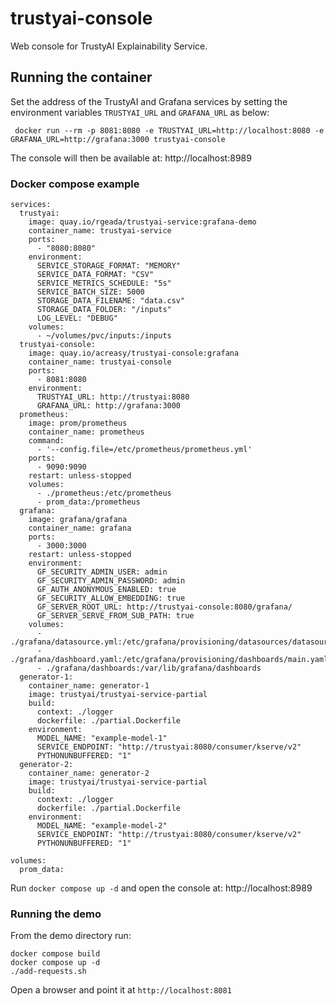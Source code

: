 # trustyai-console
Web console for TrustyAI Explainability Service.

## Running the container
Set the address of the TrustyAI and Grafana services by setting the environment variables `TRUSTYAI_URL`  and `GRAFANA_URL` as below:

```shell
 docker run --rm -p 8081:8080 -e TRUSTYAI_URL=http://localhost:8080 -e GRAFANA_URL=http://grafana:3000 trustyai-console
```

The console will then be available at: http://localhost:8989

### Docker compose example
```shell
services:
  trustyai:
    image: quay.io/rgeada/trustyai-service:grafana-demo
    container_name: trustyai-service
    ports:
      - "8080:8080"
    environment:
      SERVICE_STORAGE_FORMAT: "MEMORY"
      SERVICE_DATA_FORMAT: "CSV"
      SERVICE_METRICS_SCHEDULE: "5s"
      SERVICE_BATCH_SIZE: 5000
      STORAGE_DATA_FILENAME: "data.csv"
      STORAGE_DATA_FOLDER: "/inputs"
      LOG_LEVEL: "DEBUG"
    volumes:
      - ~/volumes/pvc/inputs:/inputs
  trustyai-console:
    image: quay.io/acreasy/trustyai-console:grafana
    container_name: trustyai-console
    ports:
      - 8081:8080
    environment:
      TRUSTYAI_URL: http://trustyai:8080
      GRAFANA_URL: http://grafana:3000
  prometheus:
    image: prom/prometheus
    container_name: prometheus
    command:
      - '--config.file=/etc/prometheus/prometheus.yml'
    ports:
      - 9090:9090
    restart: unless-stopped
    volumes:
      - ./prometheus:/etc/prometheus
      - prom_data:/prometheus
  grafana:
    image: grafana/grafana
    container_name: grafana
    ports:
      - 3000:3000
    restart: unless-stopped
    environment:
      GF_SECURITY_ADMIN_USER: admin
      GF_SECURITY_ADMIN_PASSWORD: admin
      GF_AUTH_ANONYMOUS_ENABLED: true
      GF_SECURITY_ALLOW_EMBEDDING: true
      GF_SERVER_ROOT_URL: http://trustyai-console:8080/grafana/
      GF_SERVER_SERVE_FROM_SUB_PATH: true
    volumes:
      - ./grafana/datasource.yml:/etc/grafana/provisioning/datasources/datasource.yml
      - ./grafana/dashboard.yaml:/etc/grafana/provisioning/dashboards/main.yaml
      - ./grafana/dashboards:/var/lib/grafana/dashboards
  generator-1:
    container_name: generator-1
    image: trustyai/trustyai-service-partial
    build:
      context: ./logger
      dockerfile: ./partial.Dockerfile
    environment:
      MODEL_NAME: "example-model-1"
      SERVICE_ENDPOINT: "http://trustyai:8080/consumer/kserve/v2"
      PYTHONUNBUFFERED: "1"
  generator-2:
    container_name: generator-2
    image: trustyai/trustyai-service-partial
    build:
      context: ./logger
      dockerfile: ./partial.Dockerfile
    environment:
      MODEL_NAME: "example-model-2"
      SERVICE_ENDPOINT: "http://trustyai:8080/consumer/kserve/v2"
      PYTHONUNBUFFERED: "1"

volumes:
  prom_data:
```

Run `docker compose up -d` and open the console at: http://localhost:8989

### Running the demo

From the demo directory run:

```shell
docker compose build
docker compose up -d
./add-requests.sh   
```

Open a browser and point it at `http://localhost:8081`
